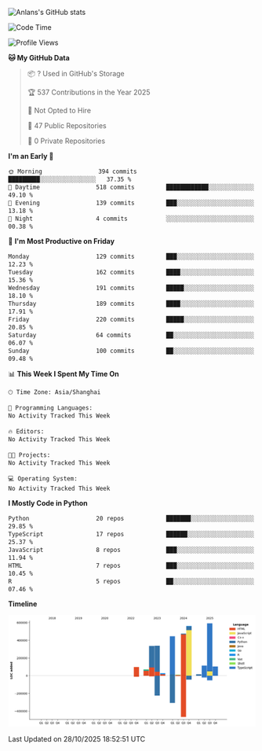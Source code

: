 <!-- ![Anlans's GitHub stats](https://github-readme-stats.vercel.app/api?username=Anlans) -->
![Anlans's GitHub stats](https://github-readme-stats.vercel.app/api?username=Anlans&rank_icon=github)

<!--START_SECTION:waka-->
![Code Time](http://img.shields.io/badge/Code%20Time-0%20secs-blue)

![Profile Views](http://img.shields.io/badge/Profile%20Views-1-blue)

**🐱 My GitHub Data** 

> 📦 ? Used in GitHub's Storage 
 > 
> 🏆 537 Contributions in the Year 2025
 > 
> 🚫 Not Opted to Hire
 > 
> 📜 47 Public Repositories 
 > 
> 🔑 0 Private Repositories 
 > 
**I'm an Early 🐤** 

```text
🌞 Morning                394 commits         █████████░░░░░░░░░░░░░░░░   37.35 % 
🌆 Daytime                518 commits         ████████████░░░░░░░░░░░░░   49.10 % 
🌃 Evening                139 commits         ███░░░░░░░░░░░░░░░░░░░░░░   13.18 % 
🌙 Night                  4 commits           ░░░░░░░░░░░░░░░░░░░░░░░░░   00.38 % 
```
📅 **I'm Most Productive on Friday** 

```text
Monday                   129 commits         ███░░░░░░░░░░░░░░░░░░░░░░   12.23 % 
Tuesday                  162 commits         ████░░░░░░░░░░░░░░░░░░░░░   15.36 % 
Wednesday                191 commits         █████░░░░░░░░░░░░░░░░░░░░   18.10 % 
Thursday                 189 commits         ████░░░░░░░░░░░░░░░░░░░░░   17.91 % 
Friday                   220 commits         █████░░░░░░░░░░░░░░░░░░░░   20.85 % 
Saturday                 64 commits          ██░░░░░░░░░░░░░░░░░░░░░░░   06.07 % 
Sunday                   100 commits         ██░░░░░░░░░░░░░░░░░░░░░░░   09.48 % 
```


📊 **This Week I Spent My Time On** 

```text
🕑︎ Time Zone: Asia/Shanghai

💬 Programming Languages: 
No Activity Tracked This Week

🔥 Editors: 
No Activity Tracked This Week

🐱‍💻 Projects: 
No Activity Tracked This Week

💻 Operating System: 
No Activity Tracked This Week
```

**I Mostly Code in Python** 

```text
Python                   20 repos            ███████░░░░░░░░░░░░░░░░░░   29.85 % 
TypeScript               17 repos            ██████░░░░░░░░░░░░░░░░░░░   25.37 % 
JavaScript               8 repos             ███░░░░░░░░░░░░░░░░░░░░░░   11.94 % 
HTML                     7 repos             ███░░░░░░░░░░░░░░░░░░░░░░   10.45 % 
R                        5 repos             ██░░░░░░░░░░░░░░░░░░░░░░░   07.46 % 
```



**Timeline**

![Lines of Code chart](https://raw.githubusercontent.com/Anlans/Anlans/main/assets/bar_graph.png)


 Last Updated on 28/10/2025 18:52:51 UTC
<!--END_SECTION:waka-->
